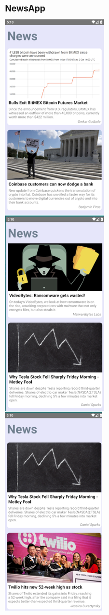 # NewsApp
![photo1](https://github.com/senanuryesilyurt/NewsApp/blob/main/photos/p1.png)
![photo2](https://github.com/senanuryesilyurt/NewsApp/blob/main/photos/p2.png)
![photo3](https://github.com/senanuryesilyurt/NewsApp/blob/main/photos/p3.png)
